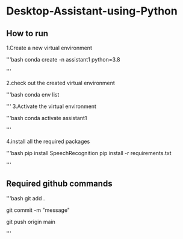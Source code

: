 # Desktop-Assistant-using-Python

## How to run

1.Create a new virtual environment

'''bash
conda create -n assistant1 python=3.8

'''

2.check out the created virtual environment

'''bash
conda env list

'''
3.Activate the virtual environment

'''bash
conda activate assistant1

'''

4.install all the  required packages

'''bash
pip install SpeechRecognition
pip install -r requirements.txt

'''


## Required github commands

'''bash
 git add .

 git commit -m "message"

  git push origin main

  '''